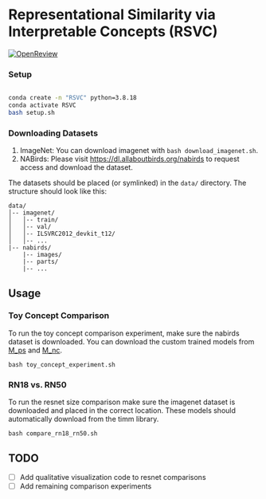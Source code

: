 # Representational Similarity via Interpretable Concepts (RSVC)

[![OpenReview](https://img.shields.io/badge/OpenReview-a61717)](https://openreview.net/forum?id=ih3BJmIZbC)


### Setup
```sh

conda create -n "RSVC" python=3.8.18
conda activate RSVC
bash setup.sh

```

### Downloading Datasets
1) ImageNet: You can download imagenet with ```bash download_imagenet.sh```.
2) NABirds: Please visit https://dl.allaboutbirds.org/nabirds to request access and download the dataset.

The datasets should be placed (or symlinked) in the `data/` directory.
The structure should look like this:
```
data/
│-- imagenet/
│   │-- train/
│   │-- val/
│   │-- ILSVRC2012_devkit_t12/
│   │-- ...
|-- nabirds/
    |-- images/
    |-- parts/
    |-- ...
```

## Usage
### Toy Concept Comparison
To run the toy concept comparison experiment, make sure the nabirds dataset is downloaded.
You can download the custom trained models from [M_ps](https://drive.google.com/drive/folders/1oG6uHMPahBYVc-AtqVYSZyWAvq8u74zw?usp=drive_link) and
[M_nc](https://drive.google.com/drive/folders/1LPXUh_Q3J9CCAg__o-T3RAcoVAAQ8ZRe?usp=drive_link).

```bash toy_concept_experiment.sh```

### RN18 vs. RN50
To run the resnet size comparison make sure the imagenet dataset is downloaded and placed in the correct location.
These models should automatically download from the timm library.

```bash compare_rn18_rn50.sh```

## TODO
- [ ] Add qualitative visualization code to resnet comparisons
- [ ] Add remaining comparison experiments
